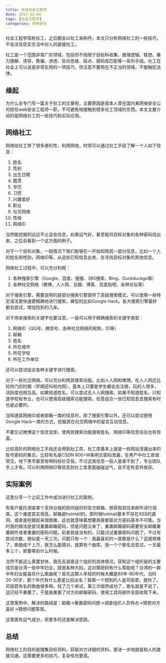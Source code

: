 ```yaml
---
title: 谈谈社会工程学
date: 2017-12-04
tags: [社会工程学]
categories: 网络安全
---
```


社会工程学简称社工，之后都会以社工来称呼。本文只分析网络社工的一些技巧，不会涉及现实生活中对人的直接社工。

<!--more-->

社工是一个范围非常广的领域，包括但不局限于目标料收集、推理逻辑、联想、暴力猜解、诱导、欺骗、渗透、反向思维、踩点、密码库匹配等一系列手段。社工在社会上可以说是非常实用的一项技巧，但注意不要用在不正当的领域，不能触犯法律。

## 缘起

为什么会专门写一篇关于社工的文章呢，主要原因是我本人曾在国内某网络安全公司担任web安全工程师一职，不可避免地接触到很多社工领域的东西。本文主要介绍的是网络社工的一些技巧和实际应用。

## 网络社工

网络给社工带了很多便利性，利用网络，时常可以通过社工手段了解一个人如下信息：

1. 姓名
2. 性别
3. 出生日期
4. 籍贯
5. 学历
6. 习惯
7. 兴趣爱好
8. 职业
9. 社交网络
10. 性格
11. 网络ID

当然能挖掘的远远不止这些信息，如果运气好，甚至能将目标对象的各种密码找出来，之后会看到一个这方面的例子。

对于一个目标对象，一般情况下我们能够在一开始知晓其一部分信息，比如一个人的姓名和性别，网络ID等。从这些已知信息出发，去寻找目标对象的其他信息。

网络社工过程中，可以充分利用：

1. 各种搜索引擎（Google、百度、搜搜、360搜索、Bing、Duckduckgo等）
2. 各种社交网络（微博、人人网、豆瓣、博客、百度贴吧、各种论坛等）

对于搜索引擎，需要说明的是部分搜索引擎提供了高级搜索模式，可以使用一些特定语法更快速更精确地进行搜索，典型的比如Google Hack。各大搜索引擎最好都去尝试，增加找到的几率。

对于用来搜索的关键字也要注意，一般可以用于精确搜索的关键字类型：

1. 网络ID（QQ号、微信号、各种社交网络的昵称、ID等）
2. 邮箱
3. 姓名
4. 所在城市
5. 所在学校
6. 所在工作单位

还可以尝试组合各种关键字进行搜索。

对于一些社交网络，可以充分利用其搜索功能。比如人人网和微博。在人人网还比较热门的时期（早期还叫校内网），基本上只要是学生都会去注册，玩的人很多，活跃度也相当高。如果知道姓名，可以尝试去人人网搜索。如果不知道姓名，只知道学校和专业，也可以使用高级搜索功能搜索。任意组合一些已知信息去搜索有时也是必要的。

当知道其网络ID或者邮箱一类的信息时，除了搜索引擎以外，还可以尝试使用Google Hack一类的方式，挖掘其在社交网络中的留言互动信息。

不要忘记微博这个信息宝库，使用其搜索功能搜索姓名、网络ID等信息往往也有惊喜。

比较高阶的网络社工手段还会用到社工库，社工库基本上就是一些网站泄漏出来的账号密码的集合。比较有名是CSDN 600+W条明文密码泄漏，在黑产中社工库很常见，地下黑市甚至有明码标价交易。不过这类信息一般人是拿不到了，专业团队手上才有。可以利用网络ID等信息到社工库里面碰碰运气，说不定有意外收获。

## 实际案例

这里分享一个之前工作中成功进行社工的案例。

有客户委托调查某个支持台独的民间组织的官方邮箱，想获取其往来邮件进行调查。这个难度其实很高，邮箱是hotmail的，那时候hotmail基本不存在XSS的漏洞，或者是挖掘起来很困难，这也就意味着想要直接套取对方密码基本不可能。当时我的做法是尝试重置邮箱密码，但是问题又来了，重置邮箱密码需要安全邮箱重置邮件或者重置的密码问题。前者我是没有的，只能试试重置密码问题了，不过有尝试次数，貌似是一天三次。问题只有一个：我最喜欢的一首歌是什么？这就很难了，歌曲成千上万，我怎么能猜对，就算有个曲库，我一个个歌名去尝试，一天最多三个，那要等到什么时候。

当然不能这么善罢甘休，我先去调查这个组织的具体情况，获知这个组织是的主要成员是台湾一些中年妇女，就是各种大妈。这对猜密码有什么帮助呢？台湾的一群中年妇女能喜欢什么歌曲呢？首先这群人年轻的时候大概是80年-90年代，当时20-30岁，那个年代有什么歌星比较出名？我第一个想到的人是邓丽君，就你了。邓丽君有名的歌曲很多啊，找了几个来试，第三次居然成功了，歌名就是不说了，这已经不重要了。于是我重置了对方的邮箱密码，使用工具将邮件全部收取下来。

这里案例中，解决的路线是：邮箱->重置密码问题->调查组织人员特点->猜想对方喜好->猜想问题答案。

这里面有运气成分，但更多的还是解决思路。

## 总结

网络社工的目的是搜集目标资料，获取对方详细的资料，更进一步地就是和人的直接沟通，这需要更多的技巧，复杂性也更高。